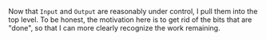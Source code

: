 Now that `Input` and `Output` are reasonably under control, I pull them into
the top level.  To be honest, the motivation here is to get rid of the bits
that are "done", so that I can more clearly recognize the work remaining.
